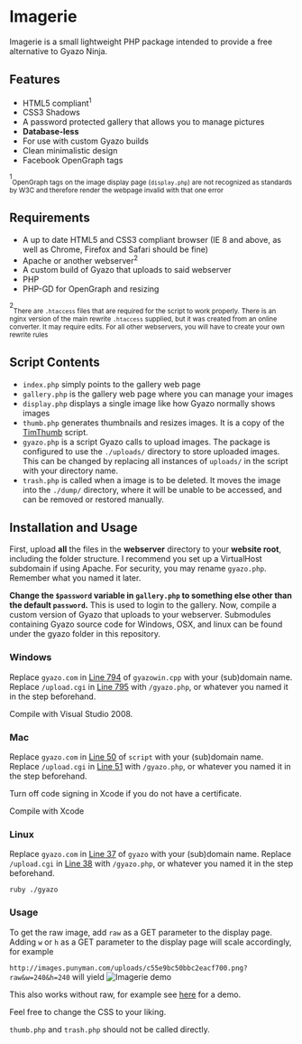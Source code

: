Imagerie
========

Imagerie is a small lightweight PHP package intended to provide a free alternative to Gyazo Ninja.

Features
--------
- HTML5 compliant<sup>1</sup>
- CSS3 Shadows 
- A password protected gallery that allows you to manage pictures
- **Database-less**
- For use with custom Gyazo builds
- Clean minimalistic design
- Facebook OpenGraph tags

<sup>1</sup><sub>OpenGraph tags on the image display page (`display.php`) are not recognized as standards by W3C and therefore render the webpage invalid with that one error</sub>

Requirements
------------
- A up to date HTML5 and CSS3 compliant browser (IE 8 and above, as well as Chrome, Firefox and Safari should be fine)
- Apache or another webserver<sup>2</sup>
- A custom build of Gyazo that uploads to said webserver
- PHP
- PHP-GD for OpenGraph and resizing

<sup>2</sup><sub>There are `.htaccess` files that are required for the script to work properly. There is an nginx version of the main rewrite `.htaccess` supplied, but it was created from an online converter. It may require edits. For all other webservers, you will have to create your own rewrite rules</sub>

Script Contents
---------------
- `index.php` simply points to the gallery web page
- `gallery.php` is the gallery web page where you can manage your images
- `display.php` displays a single image like how Gyazo normally shows images
- `thumb.php` generates thumbnails and resizes images. It is a copy of the [TimThumb](https://code.google.com/p/timthumb/) script.
- `gyazo.php` is a script Gyazo calls to upload images. The package is configured to use the `./uploads/` directory to store uploaded images. This can be changed by replacing all instances of `uploads/` in the script with your directory name.
- `trash.php` is called when a image is to be deleted. It moves the image into the `./dump/` directory, where it will be unable to be accessed, and can be removed or restored manually.

Installation and Usage
----------------------

First, upload **all** the files in the **webserver** directory to your **website root**, including the folder structure. I recommend you set up a VirtualHost subdomain if using Apache. For security, you may rename `gyazo.php`. Remember what you named it later.

**Change the `$password` variable in `gallery.php` to something else other than the default `password`.** This is used to login to the gallery.
Now, compile a custom version of Gyazo that uploads to your webserver. Submodules containing Gyazo source code for Windows, OSX, and linux can be found under the gyazo folder in this repository.

### Windows
Replace `gyazo.com` in [Line 794](https://github.com/gyazo/Gyazowin/blob/master/gyazowin/gyazowin.cpp#L794) of `gyazowin.cpp` with your (sub)domain name. Replace `/upload.cgi` in [Line 795](https://github.com/gyazo/Gyazowin/blob/master/gyazowin/gyazowin.cpp#L795) with `/gyazo.php`, or whatever you named it in the step beforehand.

Compile with Visual Studio 2008.

### Mac
Replace `gyazo.com` in [Line 50](https://github.com/gyazo/Gyazo/blob/master/Gyazo/script#L50) of `script` with your (sub)domain name. Replace `/upload.cgi` in [Line 51](https://github.com/gyazo/Gyazo/blob/master/Gyazo/script#L51) with `/gyazo.php`, or whatever you named it in the step beforehand.

Turn off code signing in Xcode if you do not have a certificate.

Compile with Xcode

### Linux 
Replace `gyazo.com` in [Line 37](https://github.com/gyazo/Gyazo-for-Linux/blob/master/gyazo#L37) of `gyazo` with your (sub)domain name. Replace `/upload.cgi` in [Line 38](https://github.com/gyazo/Gyazo-for-Linux/blob/master/gyazo#L38) with `/gyazo.php`, or whatever you named it in the step beforehand.

`ruby ./gyazo`

### Usage

To get the raw image, add `raw` as a GET parameter to the display page. Adding `w` or `h` as a GET parameter to the display page will scale accordingly, for example

`http://images.punyman.com/uploads/c55e9bc50bbc2eacf700.png?raw&w=240&h=240` will yield
![Imagerie demo](http://images.punyman.com/uploads/c55e9bc50bbc2eacf700.png?raw&w=240&h=240)

This also works without raw, for example see [here](http://images.punyman.com/uploads/c55e9bc50bbc2eacf700.png?w=240&h=240) for a demo.

Feel free to change the CSS to your liking.

`thumb.php` and `trash.php` should not be called directly.




